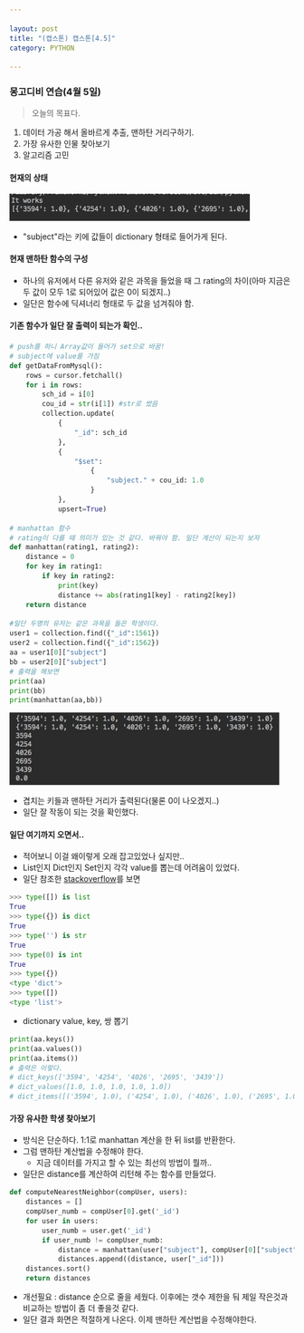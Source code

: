 ```yaml
---

layout: post
title: "(캡스톤) 캡스톤[4.5]"
category: PYTHON

---
```


### 몽고디비 연습(4월 5일)
> 오늘의 목표다.
1. 데이터 가공 해서 올바르게 추출, 맨하탄 거리구하기.
2. 가장 유사한 인물 찾아보기
3. 알고리즘 고민

#### 현재의 상태

<img src = '/post_img/201704/05/1.png'>

* "subject"라는 키에 값들이 dictionary 형태로 들어가게 된다.

#### 현재 맨하탄 함수의 구성
* 하나의 유저에서 다른 유저와 같은 과목을 들었을 때 그 rating의 차이(아마 지금은 두 값이 모두 1로 되어있어 값은 0이 되겠지..)
* 일단은 함수에 딕셔너리 형태로 두 값을 넘겨줘야 함.

#### 기존 함수가 일단 잘 출력이 되는가 확인..

```python
# push를 하니 Array값이 들어가 set으로 바꿈!
# subject에 value를 가짐
def getDataFromMysql():
    rows = cursor.fetchall()
    for i in rows:
        sch_id = i[0]
        cou_id = str(i[1]) #str로 썼음
        collection.update(
            {
                "_id": sch_id
            },
            {
                "$set":
                    {
                        "subject." + cou_id: 1.0
                    }
            },
            upsert=True)

# manhattan 함수
# rating이 다를 때 의미가 있는 것 같다. 바꿔야 함. 일단 계산이 되는지 보자
def manhattan(rating1, rating2):
    distance = 0
    for key in rating1:
        if key in rating2:
            print(key)
            distance += abs(rating1[key] - rating2[key])
    return distance

#일단 두명의 유저는 같은 과목을 들은 학생이다.
user1 = collection.find({"_id":1561})
user2 = collection.find({"_id":1562})
aa = user1[0]["subject"]
bb = user2[0]["subject"]
# 출력을 해보면
print(aa)
print(bb)
print(manhattan(aa,bb))
```

<img src = '/post_img/201704/05/2.png'>

* 겹치는 키들과 맨하탄 거리가 출력된다(물론 0이 나오겠지..)
* 일단 잘 작동이 되는 것을 확인했다.

#### 일단 여기까지 오면서..
* 적어보니 이걸 왜이렇게 오래 잡고있었나 싶지만..
* List인지 Dict인지 Set인지 각각 value를 뽑는데 어려움이 있었다.
* 일단 참조한 [stackoverflow](http://stackoverflow.com/questions/2225038/determine-the-type-of-an-object)를 보면

```python
>>> type([]) is list
True
>>> type({}) is dict
True
>>> type('') is str
True
>>> type(0) is int
True
>>> type({})
<type 'dict'>
>>> type([])
<type 'list'>
```

* dictionary value, key, 쌍 뽑기

```python
print(aa.keys())
print(aa.values())
print(aa.items())
# 출력은 이렇다.
# dict_keys(['3594', '4254', '4026', '2695', '3439'])
# dict_values([1.0, 1.0, 1.0, 1.0, 1.0])
# dict_items([('3594', 1.0), ('4254', 1.0), ('4026', 1.0), ('2695', 1.0), ('3439', 1.0)])
```

#### 가장 유사한 학생 찾아보기
* 방식은 단순하다. 1:1로 manhattan 계산을 한 뒤 list를 반환한다.
* 그럼 맨하탄 계산법을 수정해야 한다.
    * 지금 데이터를 가지고 할 수 있는 최선의 방법이 뭘까..
* 일단은 distance를 계산하여 리턴해 주는 함수를 만들었다.

```python
def computeNearestNeighbor(compUser, users):
    distances = []
    compUser_numb = compUser[0].get('_id')
    for user in users:
        user_numb = user.get('_id')
        if user_numb != compUser_numb:
            distance = manhattan(user["subject"], compUser[0]["subject"])
            distances.append((distance, user["_id"]))
    distances.sort()
    return distances
```
* 개선필요 : distance 순으로 줄을 세웠다. 이후에는 갯수 제한을 둬 제일 작은것과 비교하는 방법이 좀 더 좋을것 같다.
* 일단 결과 화면은 적절하게 나온다. 이제 맨하탄 계산법을 수정해야한다.


<br/><br/>
